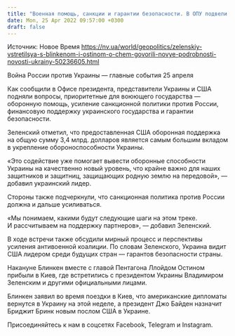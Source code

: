 ```yaml
---
title: "Военная помощь, санкции и гарантии безопасности. В ОПУ подвели итоги переговоров Зеленского с Блинкеном и Остином во время их визита в Киев"
date: Mon, 25 Apr 2022 09:57:00 +0300
draft: false
---
```

Источник: Новое Время https://nv.ua/world/geopolitics/zelenskiy-vstretilsya-s-blinkenom-i-ostinom-o-chem-govorili-novye-podrobnosti-novosti-ukrainy-50236605.html


 Война России против Украины — главные события 25 апреля

 Как сообщили в Офисе президента, представители Украины и США подняли вопросы, приоритетные для воюющего государства — оборонную помощь, усиление санкционной политики против России, финансовую поддержку украинского государства и гарантии безопасности.

Зеленский отметил, что предоставленная США оборонная поддержка на общую сумму 3,4 млрд. долларов является самым большим вкладом в укрепление обороноспособности Украины.

«Это содействие уже помогает вывести оборонные способности Украины на качественно новый уровень, что крайне важно для наших защитников и защитниц, защищающих родную землю на передовой», — добавил украинский лидер.

Стороны также подчеркнули, что санкционная политика против России должна и дальше усиливаться.

«Мы понимаем, какими будут следующие шаги на этом треке. И рассчитываем на поддержку партнеров», — добавил Зеленский.

В ходе встречи также обсудили мирный процесс и перспективы усиления антивоенной коалиции. По словам Зеленского, Украина видит США лидером среди будущих стран — гарантов безопасности страны.

Накануне Блинкен вместе с главой Пентагона Ллойдом Остином прибыли в Киев, где встретились с президентом Украины Владимиром Зеленским и другими официальными лицами.

Блинкен заявил во время поездки в Киев, что американские дипломаты вернутся в Украину на этой неделе, а президент Джо Байден назначит Бриджит Бринк новым послом США в Украине.

Присоединяйтесь к нам в соцсетях Facebook, Telegram и Instagram.
